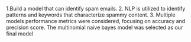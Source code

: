 1.Build a model that can identify spam emails.
2. NLP is utilized to identify patterns and keywords that characterize spammy content.
3. Multiple models performance metrics were considered, focusing on accuracy and precision score. The multinomial naive bayes model was selected as our final model
